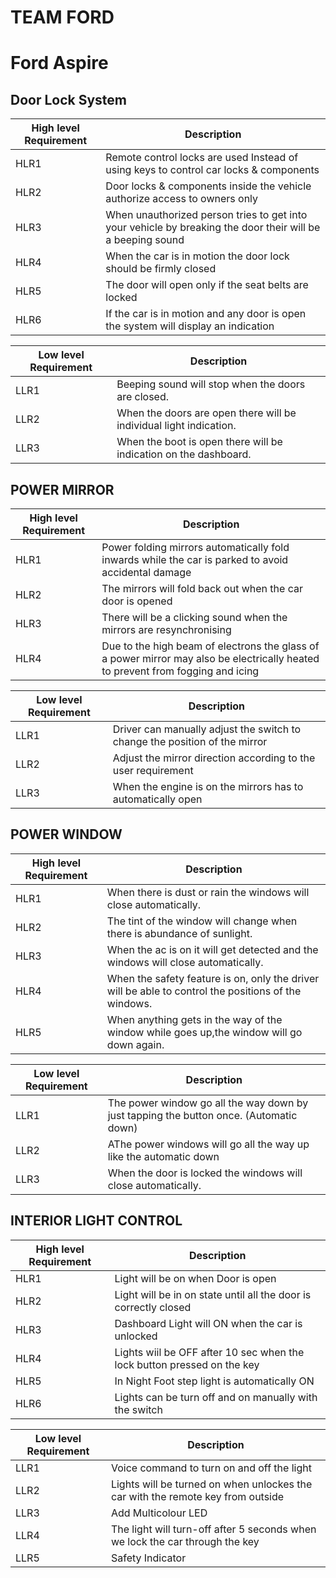 # TEAM FORD
# Ford Aspire

## Door Lock System
| High level Requirement | Description |
| --- | --- |
|HLR1|Remote control locks are used Instead of using keys to  control car locks & components|
|HLR2|Door locks & components inside the vehicle authorize access to owners only|
|HLR3|When unauthorized person tries to get into your vehicle by breaking the door their will be a beeping sound|
|HLR4|When the car is in motion the door lock should be firmly closed|
|HLR5|The door will open only if the seat belts are locked|
|HLR6|If the car is in motion and any door is open the system will display an indication|

| Low level Requirement | Description |
| --- | --- |
| LLR1 | Beeping sound will stop when the doors are closed.|
| LLR2 | When the doors are open there will be individual light indication. |
| LLR3 | When the boot is open there will be indication on the dashboard. |

## POWER MIRROR

| High level Requirement | Description |
| --- | --- |
| HLR1 |Power folding mirrors automatically fold inwards while the car is parked to avoid accidental damage|
| HLR2 | The mirrors will fold back out when the car door is opened|
| HLR3 | There will be a clicking sound when the mirrors are resynchronising |
| HLR4 | Due to the high beam of electrons the glass of a power mirror may also be electrically heated to prevent from fogging and icing|

| Low level Requirement | Description |
| --- | --- |
| LLR1 | Driver can manually adjust the switch to change the position of the mirror|
| LLR2 | Adjust the mirror direction according to the user requirement |
| LLR3 | When the engine is on the mirrors has to automatically open |

## POWER WINDOW

| High level Requirement | Description |
| --- | --- |
| HLR1 |When there is dust or rain the windows will close automatically.|
| HLR2 | The tint of the window will change when there is abundance of sunlight.|
| HLR3 | When the ac is on it will get detected and the windows will close automatically. |
| HLR4 | When the safety feature is on, only the driver will be able to control the positions of the windows.|
|HLR5  | When anything gets in the way of the window while goes up,the window will go down again.|


| Low level Requirement | Description |
| --- | --- |
| LLR1 | The power window go all the way down by just tapping the button once. (Automatic down)|
| LLR2 | AThe power windows will go all the way up like the automatic down |
| LLR3 | When the door is locked the windows will close automatically. |

## INTERIOR LIGHT CONTROL


| High level Requirement | Description |
| --- | --- |
|HLR1|Light will be on when Door is open|
|HLR2|Light will be in on state until all the door is correctly closed|
|HLR3|Dashboard Light will ON when the car is unlocked|
|HLR4|Lights wiil be OFF after 10 sec when the lock button pressed on the key|
|HLR5|In Night Foot step light is automatically ON|
|HLR6|Lights can be turn off and on manually with the switch|


| Low level Requirement | Description |
| --- | --- |
|LLR1|Voice command to turn on and off the light|
|LLR2|Lights will be turned on when unlockes the car with the remote key from outside|
|LLR3|Add Multicolour LED|
|LLR4|The light will turn-off after 5 seconds when we lock the car through the key|
|LLR5|Safety Indicator|

